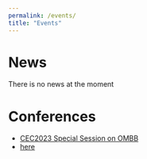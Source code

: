 ```yaml
---
permalink: /events/
title: "Events"
---
```


News
======
There is no news at the moment

Conferences
======
- [CEC2023 Special Session on OMBB](/homepage/events/CEC2023-OMBB/index.html)
- [here](/test)
